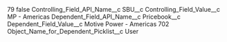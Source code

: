 <?xml version="1.0" encoding="UTF-8"?>
<CustomMetadata xmlns="http://soap.sforce.com/2006/04/metadata" xmlns:xsi="http://www.w3.org/2001/XMLSchema-instance" xmlns:xsd="http://www.w3.org/2001/XMLSchema">
    <label>79</label>
    <protected>false</protected>
    <values>
        <field>Controlling_Field_API_Name__c</field>
        <value xsi:type="xsd:string">SBU__c</value>
    </values>
    <values>
        <field>Controlling_Field_Value__c</field>
        <value xsi:type="xsd:string">MP - Americas</value>
    </values>
    <values>
        <field>Dependent_Field_API_Name__c</field>
        <value xsi:type="xsd:string">Pricebook__c</value>
    </values>
    <values>
        <field>Dependent_Field_Value__c</field>
        <value xsi:type="xsd:string">Motive Power - Americas 702</value>
    </values>
    <values>
        <field>Object_Name_for_Dependent_Picklist__c</field>
        <value xsi:type="xsd:string">User</value>
    </values>
</CustomMetadata>
